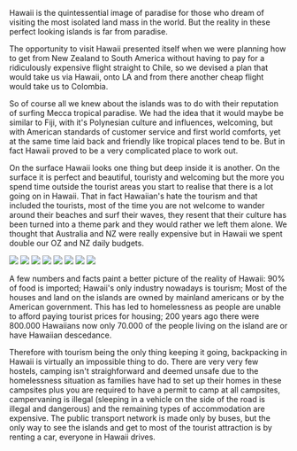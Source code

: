 Hawaii is the quintessential image of paradise for those who dream of visiting the most isolated land mass in the world. But the reality in these perfect looking islands is far from paradise.

The opportunity to visit Hawaii presented itself when we were planning how to get from New Zealand to South America without having to pay for a ridiculously expensive flight straight to Chile, so we devised a plan that would take us via Hawaii, onto LA and from there another cheap flight would take us to Colombia.

So of course all we knew about the islands was to do with their reputation of surfing Mecca tropical paradise. We had the idea that it would maybe be similar to Fiji, with it's Polynesian culture and influences, welcoming, but with American standards of customer service and first world comforts, yet at the same time laid back and friendly like tropical places tend to be. But in fact Hawaii proved to be a very complicated place to work out.

On the surface Hawaii looks one thing but deep inside it is another. On the surface it is perfect and beautiful, touristy and welcoming but the more you spend time outside the tourist areas you start to realise that there is a lot going on in Hawaii. That in fact Hawaiian's hate the tourism and that included the tourists, most of the time you are not welcome to wander around their beaches and surf their waves, they resent that their culture has been turned into a theme park and they would rather we left them alone. We thought that Australia and NZ were really expensive but in Hawaii we spent double our OZ and NZ daily budgets.

![](DSCF5019.jpg)
![](DSCF5022.jpg)
![](DSCF5120.jpg)
![](DSCF5131.jpg)
![](DSCF5137.jpg)
![](DSCF5388.jpg)
![](DSCF5493.jpg)
![](DSCF5494.jpg)

A few numbers and facts paint a better picture of the reality of Hawaii:
90% of food is imported; 
Hawaii's only industry nowadays is tourism;
Most of the houses and land on the islands are owned by mainland americans or by the American government. This has led to homelessness as people are unable to afford paying tourist prices for housing;
200 years ago there were 800.000 Hawaiians now only 70.000 of the people living on the island are or have Hawaiian descedance.

Therefore with tourism being the only thing keeping it going, backpacking in Hawaii is virtually an impossible thing to do.
There are very very few hostels, camping isn't straighforward and deemed unsafe due to the homelessness situation as families have had to set up their homes in these campsites plus you are required to have a permit to camp at all campsites, campervaning is illegal (sleeping in a vehicle on the side of the road is illegal and dangerous) and the remaining types of accommodation are expensive. The public transport network is made only by buses, but the only way to see the islands and get to most of the tourist attraction is by renting a car, everyone in Hawaii drives.
